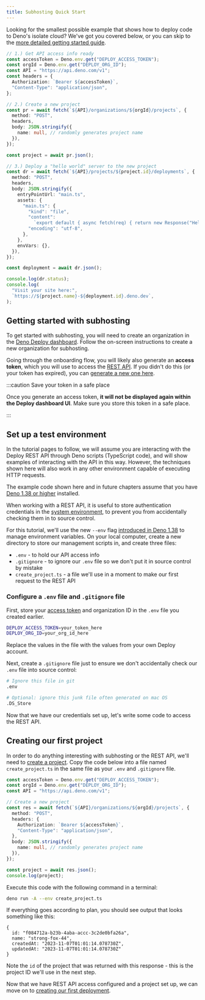 ```yaml
---
title: Subhosting Quick Start
---
```


Looking for the smallest possible example that shows how to deploy code to
Deno's isolate cloud? We've got you covered below, or you can skip to the
[more detailed getting started guide](#getting_started).

```ts
// 1.) Get API access info ready
const accessToken = Deno.env.get("DEPLOY_ACCESS_TOKEN");
const orgId = Deno.env.get("DEPLOY_ORG_ID");
const API = "https://api.deno.com/v1";
const headers = {
  Authorization: `Bearer ${accessToken}`,
  "Content-Type": "application/json",
};

// 2.) Create a new project
const pr = await fetch(`${API}/organizations/${orgId}/projects`, {
  method: "POST",
  headers,
  body: JSON.stringify({
    name: null, // randomly generates project name
  }),
});

const project = await pr.json();

// 3.) Deploy a "hello world" server to the new project
const dr = await fetch(`${API}/projects/${project.id}/deployments`, {
  method: "POST",
  headers,
  body: JSON.stringify({
    entryPointUrl: "main.ts",
    assets: {
      "main.ts": {
        "kind": "file",
        "content":
          `export default { async fetch(req) { return new Response("Hello, World!"); } }`,
        "encoding": "utf-8",
      },
    },
    envVars: {},
  }),
});

const deployment = await dr.json();

console.log(dr.status);
console.log(
  "Visit your site here:",
  `https://${project.name}-${deployment.id}.deno.dev`,
);
```

<a name="getting_started"></a>

## Getting started with subhosting

To get started with subhosting, you will need to create an organization in the
[Deno Deploy dashboard](https://dash.deno.com/orgs/new). Follow the on-screen
instructions to create a new organization for subhosting.

Going through the onboarding flow, you will likely also generate an **access
token**, which you will use to access the [REST API](../api/index.md). If you
didn't do this (or your token has expired), you can
[generate a new one here](https://dash.deno.com/account#access-tokens).

:::caution Save your token in a safe place

Once you generate an access token, **it will not be displayed again within the
Deploy dashboard UI**. Make sure you store this token in a safe place.

:::

## Set up a test environment

In the tutorial pages to follow, we will assume you are interacting with the
Deploy REST API through Deno scripts (TypeScript code), and will show examples
of interacting with the API in this way. However, the techniques shown here will
also work in any other environment capable of executing HTTP requests.

The example code shown here and in future chapters assume that you have
[Deno 1.38 or higher](/runtime/manual/getting_started/installation) installed.

When working with a REST API, it is useful to store authentication credentials
in the [system environment](/runtime/manual/basics/env_variables), to prevent
you from accidentally checking them in to source control.

For this tutorial, we'll use the new `--env` flag
[introduced in Deno 1.38](https://deno.com/blog/v1.38#deno-run---env) to manage
environment variables. On your local computer, create a new directory to store
our management scripts in, and create three files:

- `.env` - to hold our API access info
- `.gitignore` - to ignore our `.env` file so we don't put it in source control
  by mistake
- `create_project.ts` - a file we'll use in a moment to make our first request
  to the REST API

### Configure a `.env` file and `.gitignore` file

First, store your [access token](https://dash.deno.com/account#access-tokens)
and organization ID in the `.env` file you created earlier.

```bash title=".env"
DEPLOY_ACCESS_TOKEN=your_token_here
DEPLOY_ORG_ID=your_org_id_here
```

Replace the values in the file with the values from your own Deploy account.

Next, create a `.gitignore` file just to ensure we don't accidentally check our
`.env` file into source control:

```bash title=".gitignore"
# Ignore this file in git
.env

# Optional: ignore this junk file often generated on mac OS
.DS_Store
```

Now that we have our credentials set up, let's write some code to access the
REST API.

## Creating our first project

In order to do anything interesting with subhosting or the REST API, we'll need
to
[create a project](https://apidocs.deno.com/#get-/projects/-projectId-/deployments).
Copy the code below into a file named `create_project.ts` in the same file as
your `.env` and `.gitignore` file.

```ts title="create_project.ts"
const accessToken = Deno.env.get("DEPLOY_ACCESS_TOKEN");
const orgId = Deno.env.get("DEPLOY_ORG_ID");
const API = "https://api.deno.com/v1";

// Create a new project
const res = await fetch(`${API}/organizations/${orgId}/projects`, {
  method: "POST",
  headers: {
    Authorization: `Bearer ${accessToken}`,
    "Content-Type": "application/json",
  },
  body: JSON.stringify({
    name: null, // randomly generates project name
  }),
});

const project = await res.json();
console.log(project);
```

Execute this code with the following command in a terminal:

```bash
deno run -A --env create_project.ts
```

If everything goes according to plan, you should see output that looks something
like this:

```console
{
  id: "f084712a-b23b-4aba-accc-3c2de0bfa26a",
  name: "strong-fox-44",
  createdAt: "2023-11-07T01:01:14.078730Z",
  updatedAt: "2023-11-07T01:01:14.078730Z"
}
```

Note the `id` of the project that was returned with this response - this is the
project ID we'll use in the next step.

Now that we have REST API access configured and a project set up, we can move on
to [creating our first deployment](./planning_your_implementation).

